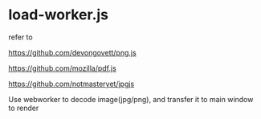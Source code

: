 # load-worker.js
refer to 

https://github.com/devongovett/png.js 

https://github.com/mozilla/pdf.js

https://github.com/notmasteryet/jpgjs

Use webworker to decode image(jpg/png), and transfer it to main window to render
